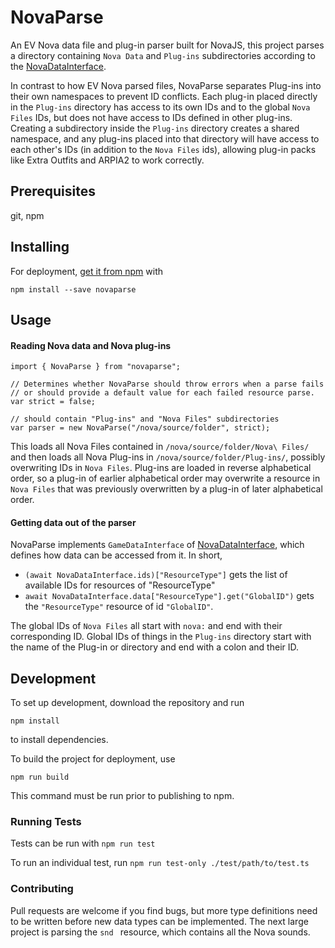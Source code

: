 # NovaParse
An EV Nova data file and plug-in parser built for NovaJS, this project parses a directory containing `Nova Data` and `Plug-ins` subdirectories according to the [NovaDataInterface](https://github.com/mattsoulanille/NovaDataInterface). 

In contrast to how EV Nova parsed files, NovaParse separates Plug-ins into their own namespaces to prevent ID conflicts. Each plug-in placed directly in the `Plug-ins` directory has access to its own IDs and to the global `Nova Files` IDs, but does not have access to IDs defined in other plug-ins. Creating a subdirectory inside the `Plug-ins` directory creates a shared namespace, and any plug-ins placed into that directory will have access to each other's IDs (in addition to the `Nova Files` ids), allowing plug-in packs like Extra Outfits and ARPIA2 to work correctly.


## Prerequisites
git, npm

## Installing
For deployment, [get it from npm](https://www.npmjs.com/package/novaparse) with
```
npm install --save novaparse
```

## Usage

#### Reading Nova data and Nova plug-ins

```
import { NovaParse } from "novaparse";

// Determines whether NovaParse should throw errors when a parse fails
// or should provide a default value for each failed resource parse.
var strict = false;

// should contain "Plug-ins" and "Nova Files" subdirectories
var parser = new NovaParse("/nova/source/folder", strict);

```
This loads all Nova Files contained in ```/nova/source/folder/Nova\ Files/``` and then loads all Nova Plug-ins in
```/nova/source/folder/Plug-ins/```, possibly overwriting IDs in `Nova Files`. Plug-ins are loaded in reverse alphabetical order, so a plug-in of earlier alphabetical order may overwrite a resource in `Nova Files` that was previously overwritten by a plug-in of later alphabetical order.

#### Getting data out of the parser
NovaParse implements `GameDataInterface` of [NovaDataInterface](https://github.com/mattsoulanille/NovaDataInterface), which defines how data can be accessed from it. In short, 
* `(await NovaDataInterface.ids)["ResourceType"]` gets the list of available IDs for resources of "ResourceType"
* `await NovaDataInterface.data["ResourceType"].get("GlobalID")` gets the `"ResourceType"` resource of id `"GlobalID"`.

The global IDs of `Nova Files` all start with `nova:` and end with their corresponding ID. Global IDs of things in the `Plug-ins` directory start with the name of the Plug-in or directory and end with a colon and their ID.


## Development
To set up development, download the repository and run 
```
npm install
```
to install dependencies.

To build the project for deployment, use
```
npm run build
```
This command must be run prior to publishing to npm.

### Running Tests
Tests can be run with
```npm run test```

To run an individual test, run ```npm run test-only ./test/path/to/test.ts```

### Contributing
Pull requests are welcome if you find bugs, but more type definitions need to be written before new data types can be implemented. The next large project is parsing the `snd ` resource, which contains all the Nova sounds.
